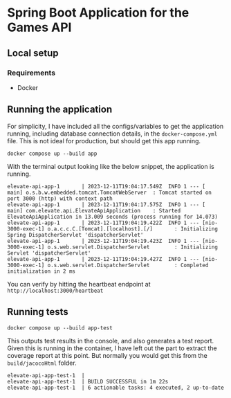 # Spring Boot Application for the Games API

## Local setup

### Requirements
- Docker

## Running the application
For simplicity, I have included all the configs/variables to get the application running, including database connection 
details, in the `docker-compose.yml` file. This is not ideal for production, but should get this app running.

`docker compose up --build app`

With the terminal output looking like the below snippet, the application is running.
```agsl
elevate-api-app-1       | 2023-12-11T19:04:17.549Z  INFO 1 --- [           main] o.s.b.w.embedded.tomcat.TomcatWebServer  : Tomcat started on port 3000 (http) with context path
elevate-api-app-1       | 2023-12-11T19:04:17.575Z  INFO 1 --- [           main] com.elevate.api.ElevateApiApplication    : Started ElevateApiApplication in 13.009 seconds (process running for 14.073)
elevate-api-app-1       | 2023-12-11T19:04:19.422Z  INFO 1 --- [nio-3000-exec-1] o.a.c.c.C.[Tomcat].[localhost].[/]       : Initializing Spring DispatcherServlet 'dispatcherServlet'
elevate-api-app-1       | 2023-12-11T19:04:19.423Z  INFO 1 --- [nio-3000-exec-1] o.s.web.servlet.DispatcherServlet        : Initializing Servlet 'dispatcherServlet'
elevate-api-app-1       | 2023-12-11T19:04:19.427Z  INFO 1 --- [nio-3000-exec-1] o.s.web.servlet.DispatcherServlet        : Completed initialization in 2 ms
```
You can verify by hitting the heartbeat endpoint at `http://localhost:3000/heartbeat`

## Running tests
`docker compose up --build app-test`

This outputs test results in the console, and also generates a test report. Given this is running in the container,
I have left out the part to extract the coverage report at this point. But normally you would get this from the `build/jacocoHtml` folder.
```agsl
elevate-api-app-test-1  |
elevate-api-app-test-1  | BUILD SUCCESSFUL in 1m 22s
elevate-api-app-test-1  | 6 actionable tasks: 4 executed, 2 up-to-date
```
